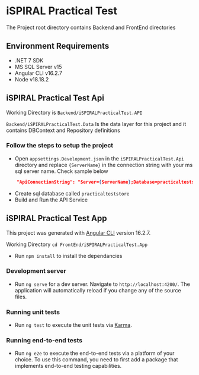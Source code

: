 # iSPIRAL Practical Test

The Project root directory contains Backend and FrontEnd directories

## Environment Requirements

* .NET 7 SDK
* MS SQL Server v15
* Angular CLI v16.2.7
* Node v18.18.2

## iSPIRAL Practical Test Api

Working Directory is
```Backend/iSPIRALPracticalTest.API```

```Backend/iSPIRALPracticalTest.Data``` Is the data layer for this project and it contains DBContext and Repository definitions

### Follow the steps to setup the project

* Open `appsettings.Development.json` in the `iSPIRALPracticalTest.Api` directory and replace `{ServerName}` in the connection string with your ms sql server name. Check sample below

```json
    "ApiConnectionString": "Server={ServerName};Database=practicalteststore;Integrated Security=true;MultipleActiveResultSets=False;Encrypt=True;TrustServerCertificate=true;Connection Timeout=30;"


```

* Create sql database called ```practicalteststore```
* Build and Run the API Service

## iSPIRAL Practical Test App

This project was generated with [Angular CLI](https://github.com/angular/angular-cli) version 16.2.7.

Working Directory
```cd FrontEnd/iSPIRALPracticalTest.App```

* Run `npm install` to install the dependancies

### Development server

* Run `ng serve` for a dev server. Navigate to `http://localhost:4200/`. The application will automatically reload if you change any of the source files.

### Running unit tests

* Run `ng test` to execute the unit tests via [Karma](https://karma-runner.github.io).

### Running end-to-end tests

* Run `ng e2e` to execute the end-to-end tests via a platform of your choice. To use this command, you need to first add a package that implements end-to-end testing capabilities.
